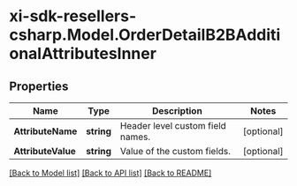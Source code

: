 # xi-sdk-resellers-csharp.Model.OrderDetailB2BAdditionalAttributesInner

## Properties

Name | Type | Description | Notes
------------ | ------------- | ------------- | -------------
**AttributeName** | **string** | Header level custom field names. | [optional] 
**AttributeValue** | **string** | Value of the custom fields. | [optional] 

[[Back to Model list]](../README.md#documentation-for-models) [[Back to API list]](../README.md#documentation-for-api-endpoints) [[Back to README]](../README.md)

